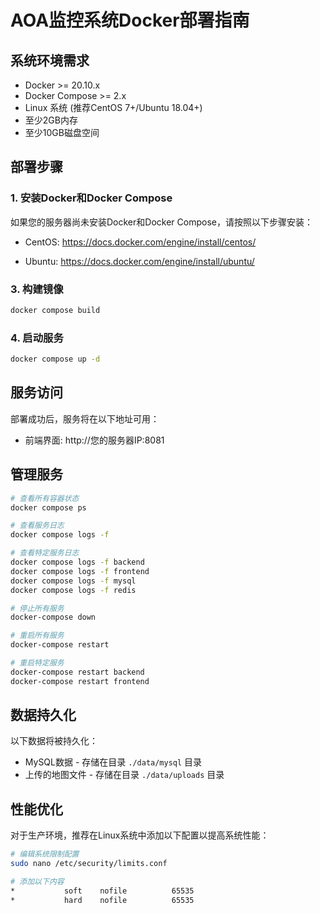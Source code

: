 # AOA监控系统Docker部署指南

## 系统环境需求

- Docker >= 20.10.x
- Docker Compose >= 2.x
- Linux 系统 (推荐CentOS 7+/Ubuntu 18.04+)
- 至少2GB内存
- 至少10GB磁盘空间

## 部署步骤

### 1. 安装Docker和Docker Compose

如果您的服务器尚未安装Docker和Docker Compose，请按照以下步骤安装：

- CentOS: https://docs.docker.com/engine/install/centos/

- Ubuntu: https://docs.docker.com/engine/install/ubuntu/

### 3. 构建镜像

```bash
docker compose build
```

### 4. 启动服务

```bash
docker compose up -d
```

## 服务访问

部署成功后，服务将在以下地址可用：

- 前端界面: http://您的服务器IP:8081

## 管理服务

```bash
# 查看所有容器状态
docker compose ps

# 查看服务日志
docker compose logs -f

# 查看特定服务日志
docker compose logs -f backend
docker compose logs -f frontend
docker compose logs -f mysql
docker compose logs -f redis

# 停止所有服务
docker-compose down

# 重启所有服务
docker-compose restart

# 重启特定服务
docker-compose restart backend
docker-compose restart frontend
```

## 数据持久化

以下数据将被持久化：

- MySQL数据 - 存储在目录 `./data/mysql` 目录
- 上传的地图文件 - 存储在目录 `./data/uploads` 目录

## 性能优化

对于生产环境，推荐在Linux系统中添加以下配置以提高系统性能：

```bash
# 编辑系统限制配置
sudo nano /etc/security/limits.conf

# 添加以下内容
*           soft    nofile          65535
*           hard    nofile          65535
```
